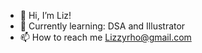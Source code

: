 - 👋 Hi, I’m Liz!
- 👀 Currently learning: DSA and Illustrator
- 📫 How to reach me Lizzyrho@gmail.com

<!---
Lizzyrho21/Lizzyrho21 is a ✨ special ✨ repository because its `README.md` (this file) appears on your GitHub profile.
You can click the Preview link to take a look at your changes.
--->
